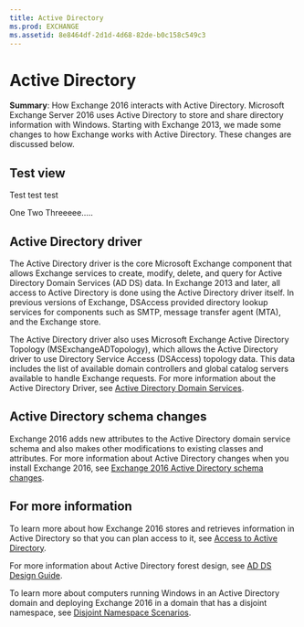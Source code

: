 ```yaml
---
title: Active Directory
ms.prod: EXCHANGE
ms.assetid: 8e8464df-2d1d-4d68-82de-b0c158c549c3
---
```



# Active Directory
 **Summary**: How Exchange 2016 interacts with Active Directory. 
Microsoft Exchange Server 2016 uses Active Directory to store and share directory information with Windows. Starting with Exchange 2013, we made some changes to how Exchange works with Active Directory. These changes are discussed below.
  
## Test view
Test test test

One Two Threeeee.....

## Active Directory driver

The Active Directory driver is the core Microsoft Exchange component that allows Exchange services to create, modify, delete, and query for Active Directory Domain Services (AD DS) data. In Exchange 2013 and later, all access to Active Directory is done using the Active Directory driver itself. In previous versions of Exchange, DSAccess provided directory lookup services for components such as SMTP, message transfer agent (MTA), and the Exchange store. 
  
    
    
The Active Directory driver also uses Microsoft Exchange Active Directory Topology (MSExchangeADTopology), which allows the Active Directory driver to use Directory Service Access (DSAccess) topology data. This data includes the list of available domain controllers and global catalog servers available to handle Exchange requests. For more information about the Active Directory Driver, see  [Active Directory Domain Services](https://go.microsoft.com/fwlink/p/?linkid=110942).
  
    
    

## Active Directory schema changes

Exchange 2016 adds new attributes to the Active Directory domain service schema and also makes other modifications to existing classes and attributes. For more information about Active Directory changes when you install Exchange 2016, see  [Exchange 2016 Active Directory schema changes](exchange-2016-active-directory-schema-changes.md).
  
    
    

## For more information

To learn more about how Exchange 2016 stores and retrieves information in Active Directory so that you can plan access to it, see  [Access to Active Directory](access-to-active-directory.md).
  
    
    
For more information about Active Directory forest design, see  [AD DS Design Guide](https://go.microsoft.com/fwlink/p/?LinkId=264957).
  
    
    
To learn more about computers running Windows in an Active Directory domain and deploying Exchange 2016 in a domain that has a disjoint namespace, see  [Disjoint Namespace Scenarios](http://technet.microsoft.com/library/90101d49-6f45-44be-8a93-eeb2c8283e3b.aspx).
  
    
    

